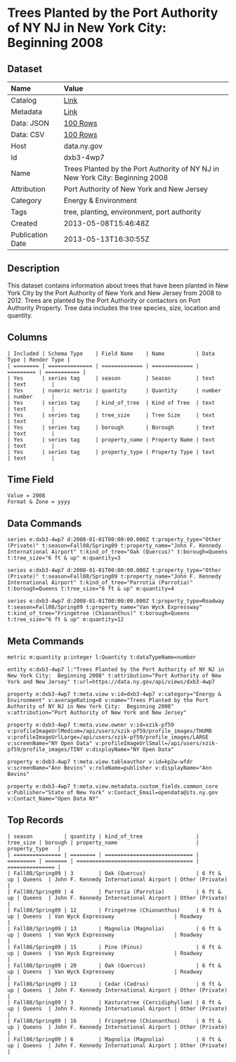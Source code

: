 # Trees Planted by the Port Authority of NY NJ in New York City: Beginning 2008

## Dataset

| Name | Value |
| :--- | :---- |
| Catalog | [Link](https://catalog.data.gov/dataset/trees-planted-by-the-port-authority-of-ny-nj-in-new-york-city-beginning-2008) |
| Metadata | [Link](https://data.ny.gov/api/views/dxb3-4wp7) |
| Data: JSON | [100 Rows](https://data.ny.gov/api/views/dxb3-4wp7/rows.json?max_rows=100) |
| Data: CSV | [100 Rows](https://data.ny.gov/api/views/dxb3-4wp7/rows.csv?max_rows=100) |
| Host | data.ny.gov |
| Id | dxb3-4wp7 |
| Name | Trees Planted by the Port Authority of NY NJ in New York City: Beginning 2008 |
| Attribution | Port Authority of New York and New Jersey |
| Category | Energy & Environment |
| Tags | tree, planting, environment, port authority |
| Created | 2013-05-08T15:46:48Z |
| Publication Date | 2013-05-13T16:30:55Z |

## Description

This dataset contains information about trees that have been planted in New York City by the Port Authority of New York and New Jersey from 2008 to 2012.  Trees are planted by the Port Authority or contactors on Port Authority Property.  Tree data includes the tree species, size, location and quantity.

## Columns

```ls
| Included | Schema Type    | Field Name    | Name          | Data Type | Render Type |
| ======== | ============== | ============= | ============= | ========= | =========== |
| Yes      | series tag     | season        | Season        | text      | text        |
| Yes      | numeric metric | quantity      | Quantity      | number    | number      |
| Yes      | series tag     | kind_of_tree  | Kind of Tree  | text      | text        |
| Yes      | series tag     | tree_size     | Tree Size     | text      | text        |
| Yes      | series tag     | borough       | Borough       | text      | text        |
| Yes      | series tag     | property_name | Property Name | text      | text        |
| Yes      | series tag     | property_type | Property Type | text      | text        |
```

## Time Field

```ls
Value = 2008
Format & Zone = yyyy
```

## Data Commands

```ls
series e:dxb3-4wp7 d:2008-01-01T00:00:00.000Z t:property_type="Other (Private)" t:season=Fall08/Spring09 t:property_name="John F. Kennedy International Airport" t:kind_of_tree="Oak (Quercus)" t:borough=Queens t:tree_size="6 ft & up" m:quantity=3

series e:dxb3-4wp7 d:2008-01-01T00:00:00.000Z t:property_type="Other (Private)" t:season=Fall08/Spring09 t:property_name="John F. Kennedy International Airport" t:kind_of_tree="Parrotia (Parrotia)" t:borough=Queens t:tree_size="6 ft & up" m:quantity=4

series e:dxb3-4wp7 d:2008-01-01T00:00:00.000Z t:property_type=Roadway t:season=Fall08/Spring09 t:property_name="Van Wyck Expressway" t:kind_of_tree="Fringetree (Chionanthus)" t:borough=Queens t:tree_size="6 ft & up" m:quantity=12
```

## Meta Commands

```ls
metric m:quantity p:integer l:Quantity t:dataTypeName=number

entity e:dxb3-4wp7 l:"Trees Planted by the Port Authority of NY NJ in New York City:  Beginning 2008" t:attribution="Port Authority of New York and New Jersey" t:url=https://data.ny.gov/api/views/dxb3-4wp7

property e:dxb3-4wp7 t:meta.view v:id=dxb3-4wp7 v:category="Energy & Environment" v:averageRating=0 v:name="Trees Planted by the Port Authority of NY NJ in New York City:  Beginning 2008" v:attribution="Port Authority of New York and New Jersey"

property e:dxb3-4wp7 t:meta.view.owner v:id=xzik-pf59 v:profileImageUrlMedium=/api/users/xzik-pf59/profile_images/THUMB v:profileImageUrlLarge=/api/users/xzik-pf59/profile_images/LARGE v:screenName="NY Open Data" v:profileImageUrlSmall=/api/users/xzik-pf59/profile_images/TINY v:displayName="NY Open Data"

property e:dxb3-4wp7 t:meta.view.tableauthor v:id=kp2w-wfdr v:screenName="Ann Bevins" v:roleName=publisher v:displayName="Ann Bevins"

property e:dxb3-4wp7 t:meta.view.metadata.custom_fields.common_core v:Publisher="State of New York" v:Contact_Email=opendata@its.ny.gov v:Contact_Name="Open Data NY"
```

## Top Records

```ls
| season          | quantity | kind_of_tree                 | tree_size | borough | property_name                         | property_type   | 
| =============== | ======== | ============================ | ========= | ======= | ===================================== | =============== | 
| Fall08/Spring09 | 3        | Oak (Quercus)                | 6 ft & up | Queens  | John F. Kennedy International Airport | Other (Private) | 
| Fall08/Spring09 | 4        | Parrotia (Parrotia)          | 6 ft & up | Queens  | John F. Kennedy International Airport | Other (Private) | 
| Fall08/Spring09 | 12       | Fringetree (Chionanthus)     | 6 ft & up | Queens  | Van Wyck Expressway                   | Roadway         | 
| Fall08/Spring09 | 13       | Magnolia (Magnolia)          | 6 ft & up | Queens  | Van Wyck Expressway                   | Roadway         | 
| Fall08/Spring09 | 15       | Pine (Pinus)                 | 6 ft & up | Queens  | Van Wyck Expressway                   | Roadway         | 
| Fall08/Spring09 | 20       | Oak (Quercus)                | 6 ft & up | Queens  | Van Wyck Expressway                   | Roadway         | 
| Fall08/Spring09 | 13       | Cedar (Cedrus)               | 6 ft & up | Queens  | John F. Kennedy International Airport | Other (Private) | 
| Fall08/Spring09 | 3        | Kasturatree (Cercidiphyllum) | 6 ft & up | Queens  | John F. Kennedy International Airport | Other (Private) | 
| Fall08/Spring09 | 16       | Fringetree (Chionanthus)     | 6 ft & up | Queens  | John F. Kennedy International Airport | Other (Private) | 
| Fall08/Spring09 | 6        | Magnolia (Magnolia)          | 6 ft & up | Queens  | John F. Kennedy International Airport | Other (Private) | 
```